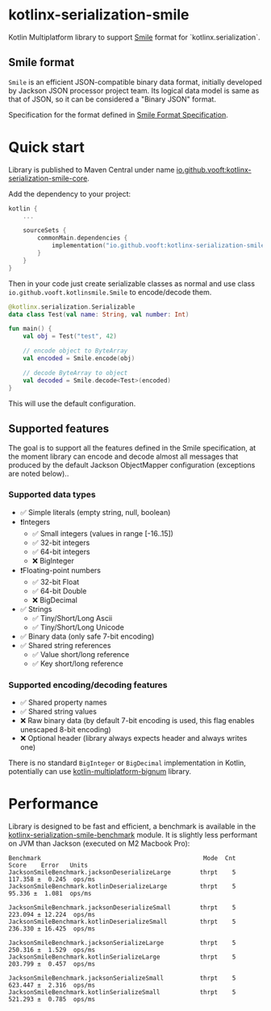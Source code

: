 # kotlinx-serialization-smile
Kotlin Multiplatform library to support [Smile](https://en.wikipedia.org/wiki/Smile_(data_interchange_format)) format for `kotlinx.serialization`.

## Smile format
`Smile` is an efficient JSON-compatible binary data format, initially developed by Jackson JSON processor project team. Its logical data model is same as that of JSON, so it can be considered a "Binary JSON" format.

Specification for the format defined in [Smile Format Specification](https://github.com/FasterXML/smile-format-specification/tree/master).

# Quick start
Library is published to Maven Central under name [io.github.vooft:kotlinx-serialization-smile-core](https://central.sonatype.com/search?namespace=io.github.vooft).

Add the dependency to your project:
```kotlin
kotlin {
    ...

    sourceSets {
        commonMain.dependencies {
            implementation("io.github.vooft:kotlinx-serialization-smile-core:<version>")
        }
    }
}
```

Then in your code just create serializable classes as normal and use class `io.github.vooft.kotlinsmile.Smile` to encode/decode them.

```kotlin
@kotlinx.serialization.Serializable
data class Test(val name: String, val number: Int)

fun main() {
    val obj = Test("test", 42)

    // encode object to ByteArray
    val encoded = Smile.encode(obj)

    // decode ByteArray to object
    val decoded = Smile.decode<Test>(encoded)
}
```

This will use the default configuration.

## Supported features

The goal is to support all the features defined in the Smile specification, 
at the moment library can encode and decode almost all messages 
that produced by the default Jackson ObjectMapper configuration (exceptions are noted below)..

### Supported data types
* ✅ Simple literals (empty string, null, boolean)
* ❗Integers
  * ✅ Small integers (values in range [-16..15])
  * ✅ 32-bit integers
  * ✅ 64-bit integers
  * ❌ BigInteger
* ❗Floating-point numbers
  * ✅ 32-bit Float
  * ✅ 64-bit Double
  * ❌ BigDecimal
* ✅ Strings
  * ✅ Tiny/Short/Long Ascii
  * ✅ Tiny/Short/Long Unicode
* ✅ Binary data (only safe 7-bit encoding)
* ✅ Shared string references
  * ✅ Value short/long reference
  * ✅ Key short/long reference

### Supported encoding/decoding features
* ✅ Shared property names
* ✅ Shared string values
* ❌ Raw binary data (by default 7-bit encoding is used, this flag enables unescaped 8-bit encoding)
* ❌ Optional header (library always expects header and always writes one)

There is no standard `BigInteger` or `BigDecimal` implementation in Kotlin, potentially can use [kotlin-multiplatform-bignum](https://github.com/ionspin/kotlin-multiplatform-bignum) library.

# Performance

Library is designed to be fast and efficient, a benchmark is available in the [kotlinx-serialization-smile-benchmark](kotlinx-serialization-smile-benchmark) module.
It is slightly less performant on JVM than Jackson (executed on M2 Macbook Pro):
```
Benchmark                                             Mode  Cnt    Score    Error   Units
JacksonSmileBenchmark.jacksonDeserializeLarge        thrpt    5  117.358 ±  0.245  ops/ms
JacksonSmileBenchmark.kotlinDeserializeLarge         thrpt    5   95.336 ±  1.081  ops/ms

JacksonSmileBenchmark.jacksonDeserializeSmall        thrpt    5  223.094 ± 12.224  ops/ms
JacksonSmileBenchmark.kotlinDeserializeSmall         thrpt    5  236.330 ± 16.425  ops/ms

JacksonSmileBenchmark.jacksonSerializeLarge          thrpt    5  250.316 ±  1.529  ops/ms
JacksonSmileBenchmark.kotlinSerializeLarge           thrpt    5  203.799 ±  0.457  ops/ms

JacksonSmileBenchmark.jacksonSerializeSmall          thrpt    5  623.447 ±  2.316  ops/ms
JacksonSmileBenchmark.kotlinSerializeSmall           thrpt    5  521.293 ±  0.785  ops/ms
```
